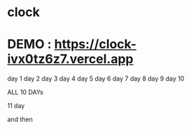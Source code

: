 # clock

# DEMO  : https://clock-ivx0tz6z7.vercel.app

day 1
day 2
day 3
day 4
day 5
day 6
day 7
day 8
day 9
day 10

ALL 10 DAYs 

11 day

and 
then

